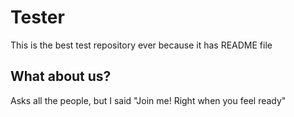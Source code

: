 # Tester

This is the best test repository ever because it has README file

## What about us?
Asks all the people, but I said "Join me! Right when you feel ready"
